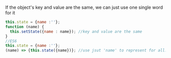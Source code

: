 If the object's key and value are the same, we can just use one single word for it
```js
this.state = {name :''};
function (name) {
  this.setState({name : name}); //key and value are the same
}
//ES6
this.state = {name :''};
(name) => {this.state({name})}; //use jsut 'name' to represent for all.
```
